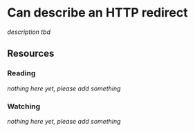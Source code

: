 # Can describe an HTTP redirect

_description tbd_

## Resources

### Reading

_nothing here yet, please add something_

### Watching

_nothing here yet, please add something_
